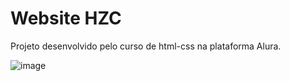 # Website HZC
Projeto desenvolvido pelo curso de html-css na plataforma Alura.

![image](https://user-images.githubusercontent.com/60719786/175776700-d9dfea53-5c7c-4933-b1fd-e56104a0beb7.png)
